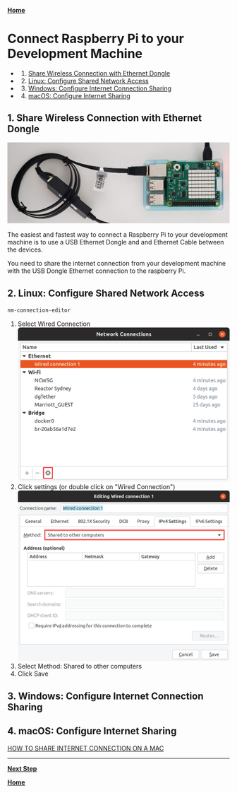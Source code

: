 [**Home**](../../README.md)

# Connect Raspberry Pi to your Development Machine

<!-- vscode-markdown-toc -->
* 1. [Share Wireless Connection with Ethernet Dongle](#ShareWirelessConnectionwithEthernetDongle)
* 2. [Linux: Configure Shared Network Access](#Linux:ConfigureSharedNetworkAccess)
* 3. [Windows: Configure Internet Connection Sharing](#Windows:ConfigureInternetConnectionSharing)
* 4. [macOS: Configure Internet Sharing](#macOS:ConfigureInternetSharing)

<!-- vscode-markdown-toc-config
	numbering=true
	autoSave=true
	/vscode-markdown-toc-config -->
<!-- /vscode-markdown-toc -->

##  1. <a name='ShareWirelessConnectionwithEthernetDongle'></a>Share Wireless Connection with Ethernet Dongle

![](./resources/rpi-with-ethernet-dongle.jpg)

The easiest and fastest way to connect a Raspberry Pi to your development machine is to use a USB Ethernet Dongle and and Ethernet Cable between the devices.

You need to share the internet connection from your development machine with the USB Dongle Ethernet connection to the raspberry Pi. 

##  2. <a name='Linux:ConfigureSharedNetworkAccess'></a>Linux: Configure Shared Network Access

```bash
nm-connection-editor
```

1. Select Wired Connection
![](./resources/nm-connection-editor-settings.png)
2. Click settings (or double click on "Wired Connection")
![](./resources/nm-connection-editor-shared.png)
3. Select Method: Shared to other computers
4. Click Save

##  3. <a name='Windows:ConfigureInternetConnectionSharing'></a>Windows: Configure Internet Connection Sharing

##  4. <a name='macOS:ConfigureInternetSharing'></a>macOS: Configure Internet Sharing

[HOW TO SHARE INTERNET CONNECTION ON A MAC](https://www.mactip.net/share-internet-connection-mac/)

***

[**Next Step**](lab2-install-dotnet-core-raspberry-pi.md)

[**Home**](../../README.md)